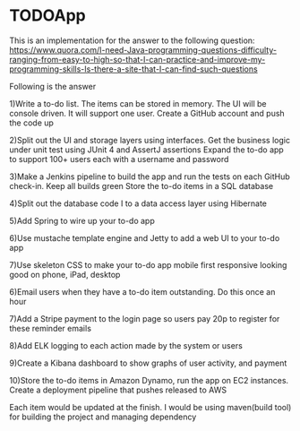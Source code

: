 # TODOApp
This is an implementation for the answer to the following question:
https://www.quora.com/I-need-Java-programming-questions-difficulty-ranging-from-easy-to-high-so-that-I-can-practice-and-improve-my-programming-skills-Is-there-a-site-that-I-can-find-such-questions

Following is the answer

1)Write a to-do list. The items can be stored in memory. The UI will be console driven. It will support one user.
Create a GitHub account and push the code up

2)Split out the UI and storage layers using interfaces. Get the business logic under unit test using JUnit 4 and AssertJ assertions
Expand the to-do app to support 100+ users each with a username and password

3)Make a Jenkins pipeline to build the app and run the tests on each GitHub check-in. Keep all builds green
Store the to-do items in a SQL database

4)Split out the database code I to a data access layer using Hibernate

5)Add Spring to wire up your to-do app

6)Use mustache template engine and Jetty to add a web UI to your to-do app

7)Use skeleton CSS to make your to-do app mobile first responsive looking good on phone, iPad, desktop

6)Email users when they have a to-do item outstanding. Do this once an hour

7)Add a Stripe payment to the login page so users pay 20p to register for these reminder emails

8)Add ELK logging to each action made by the system or users

9)Create a Kibana dashboard to show graphs of user activity, and payment

10)Store the to-do items in Amazon Dynamo, run the app on EC2 instances. Create a deployment pipeline that pushes released to AWS

Each item would be updated at the finish.
I would be using maven(build tool) for building the project and managing dependency
